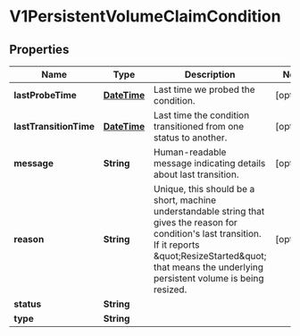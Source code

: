 

# V1PersistentVolumeClaimCondition

## Properties

Name | Type | Description | Notes
------------ | ------------- | ------------- | -------------
**lastProbeTime** | [**DateTime**](DateTime.md) | Last time we probed the condition. |  [optional]
**lastTransitionTime** | [**DateTime**](DateTime.md) | Last time the condition transitioned from one status to another. |  [optional]
**message** | **String** | Human-readable message indicating details about last transition. |  [optional]
**reason** | **String** | Unique, this should be a short, machine understandable string that gives the reason for condition&#39;s last transition. If it reports \&quot;ResizeStarted\&quot; that means the underlying persistent volume is being resized. |  [optional]
**status** | **String** |  | 
**type** | **String** |  | 



